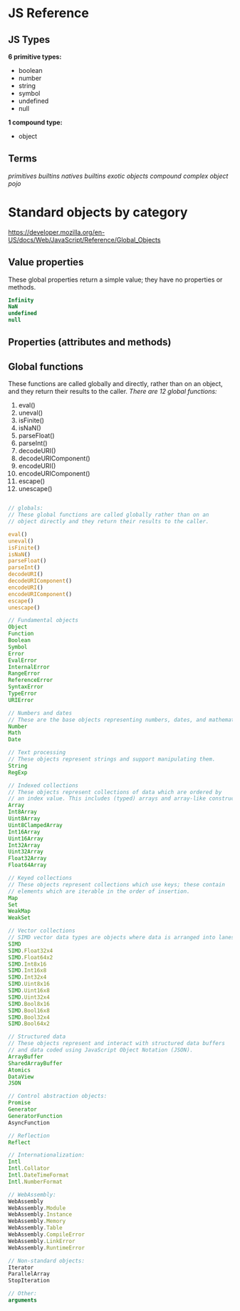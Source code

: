 # JS Reference


## JS Types

**6 primitive types:**
- boolean
- number
- string
- symbol
- undefined
- null

**1 compound type:**
- object


## Terms

*primitives*
*builtins*
*natives*
*builtins*
*exotic objects*
*compound*
*complex*
*object*
*pojo*



# Standard objects by category
https://developer.mozilla.org/en-US/docs/Web/JavaScript/Reference/Global_Objects


## Value properties

These global properties return a simple value; they have no properties or methods.

```js
Infinity
NaN
undefined
null
```


## Properties (attributes and methods)



## Global functions
These functions are called globally and directly, rather than
on an object, and they return their results to the caller.
*There are 12 global functions:*

1.  eval()
2.  uneval()
3.  isFinite()
4.  isNaN()
5.  parseFloat()
6.  parseInt()
7.  decodeURI()
8.  decodeURIComponent()
9.  encodeURI()
10. encodeURIComponent()
11. escape()
12. unescape()



```js

// globals:
// These global functions are called globally rather than on an
// object directly and they return their results to the caller.

eval()
uneval()
isFinite()
isNaN()
parseFloat()
parseInt()
decodeURI()
decodeURIComponent()
encodeURI()
encodeURIComponent()
escape()
unescape()

// Fundamental objects
Object
Function
Boolean
Symbol
Error
EvalError
InternalError
RangeError
ReferenceError
SyntaxError
TypeError
URIError

// Numbers and dates
// These are the base objects representing numbers, dates, and mathematical calculations.
Number
Math
Date

// Text processing
// These objects represent strings and support manipulating them.
String
RegExp

// Indexed collections
// These objects represent collections of data which are ordered by
// an index value. This includes (typed) arrays and array-like constructs.
Array
Int8Array
Uint8Array
Uint8ClampedArray
Int16Array
Uint16Array
Int32Array
Uint32Array
Float32Array
Float64Array

// Keyed collections
// These objects represent collections which use keys; these contain 
// elements which are iterable in the order of insertion.
Map
Set
WeakMap
WeakSet

// Vector collections
// SIMD vector data types are objects where data is arranged into lanes.
SIMD
SIMD.Float32x4
SIMD.Float64x2
SIMD.Int8x16
SIMD.Int16x8
SIMD.Int32x4
SIMD.Uint8x16
SIMD.Uint16x8
SIMD.Uint32x4
SIMD.Bool8x16
SIMD.Bool16x8
SIMD.Bool32x4
SIMD.Bool64x2

// Structured data
// These objects represent and interact with structured data buffers
// and data coded using JavaScript Object Notation (JSON).
ArrayBuffer
SharedArrayBuffer
Atomics
DataView
JSON

// Control abstraction objects:
Promise
Generator
GeneratorFunction
AsyncFunction

// Reflection
Reflect

// Internationalization:
Intl
Intl.Collator
Intl.DateTimeFormat
Intl.NumberFormat

// WebAssembly:
WebAssembly
WebAssembly.Module
WebAssembly.Instance
WebAssembly.Memory
WebAssembly.Table
WebAssembly.CompileError
WebAssembly.LinkError
WebAssembly.RuntimeError

// Non-standard objects:
Iterator
ParallelArray
StopIteration

// Other:
arguments
```
